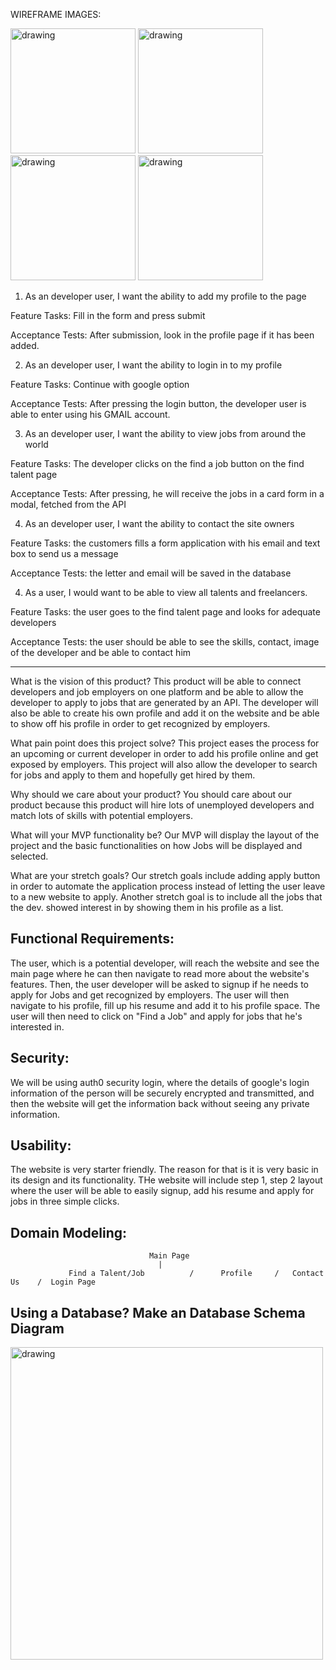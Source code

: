 WIREFRAME IMAGES:


<img src="https://i.ibb.co/qJ749Wn/contact-us.jpg" alt="drawing" width="200"/>
<img src="https://i.ibb.co/MVwZym2/find-talent.jpg" alt="drawing" width="200"/>
<img src="https://i.ibb.co/4j6wvzH/main-page.jpg" alt="drawing" width="200"/>
<img src="https://i.ibb.co/Lp4k6RL/profile.jpg" alt="drawing" width="200"/>

1. As an developer user, I want the ability to add my profile to the page

Feature Tasks:
Fill in the form and press submit

Acceptance Tests:
After submission, look in the profile page if it has been added.


2. As an developer user, I want the ability to login in to my profile

Feature Tasks:
Continue with google option

Acceptance Tests:
After pressing the login button, the developer user is able to enter using his GMAIL account.


3. As an developer user, I want the ability to view jobs from around the world

Feature Tasks:
The developer clicks on the find a job button on the find talent page

Acceptance Tests:
After pressing, he will receive the jobs in a card form in a modal, fetched from the API

4. As an developer user, I want the ability to contact the site owners

Feature Tasks:
the customers fills a form application with his email and text box to send us a message

Acceptance Tests:
the letter and email will be saved in the database


4. As a user, I would want to be able to view all talents and freelancers.

Feature Tasks:
the user goes to the find talent page and looks for adequate developers

Acceptance Tests:
the user should be able to see the skills, contact, image of the developer and be able to contact him
<hr>

What is the vision of this product?
This product will be able to connect developers and job employers on one platform and be able to allow the developer to apply to jobs that are generated by an API. The developer
will also be able to create his own profile and add it on the website and be able to show off his profile in order to get recognized by employers.

What pain point does this project solve?
This project eases the process for an upcoming or current developer in order to add his profile online and get exposed by employers. This project will also allow the developer to
 search for jobs and apply to them and hopefully get hired by them.

Why should we care about your product?
You should care about our product because this product will hire lots of unemployed developers and match lots of skills with potential employers.



What will your MVP functionality be?
Our MVP will display the layout of the project and the basic functionalities on how Jobs will be displayed and selected.

What are your stretch goals?
Our stretch goals include adding apply button in order to automate the application process instead of letting the user leave to a new website to apply.
Another stretch goal is to include all the jobs that the dev. showed interest in by showing them in his profile as a list.




##  Functional Requirements:

The user, which is a potential developer, will reach the website and see the main page where he can then navigate to read more about the website's features.
Then, the user developer will be asked to signup if he needs to apply for Jobs and get recognized by employers.
The user will then navigate to his profile, fill up his resume and add it to his profile space.
The user will then need to click on "Find a Job" and apply for jobs that he's interested in.


##  Security:
We will be using auth0 security login, where the details of google's login information of the person will be securely encrypted and transmitted, and then the website will get the 
information back without seeing any private information.


##  Usability:
The website is very starter friendly. The reason for that is it is very basic in its design and its functionality. THe website will include step 1, step 2 layout where the 
user will be able to easily signup, add his resume and apply for jobs in three simple clicks.

##  Domain Modeling:

                                   Main Page
                                     |
                 Find a Talent/Job          /      Profile     /   Contact Us    /  Login Page
                 
                 
                 
##  Using a Database? Make an Database Schema Diagram


<img src="https://i.ibb.co/y69bzQY/diagram.png" alt="drawing" width="500"/>






